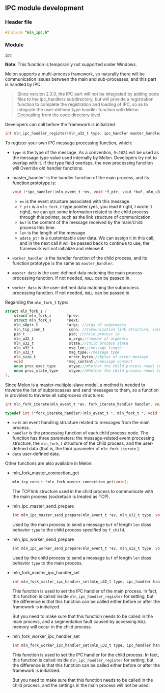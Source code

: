 ## IPC module development



### Header file

```c
#include "mln_ipc.h"
```



### Module

`ipc`



**Note**: This function is temporarily not supported under Windows.

Melon supports a multi-process framework, so naturally there will be communication issues between the main and sub-processes, and this part is handled by IPC.

> Since version 2.3.0, the IPC part will not be integrated by adding code files to the ipc_handlers subdirectory, but will provide a registration function to complete the registration and loading of IPC, so as to integrate the user-defined type handler function with Melon Decoupling from the code directory level.

Developers can call before the framework is initialized

```c
int mln_ipc_handler_register(mln_u32_t type, ipc_handler master_handler, ipc_handler worker_handler, void *master_data, void *worker_data);
```

To register your own IPC message processing function, which:

- `type` is the type of the message. As a convention, `0`~`1024` will be used as the message type value used internally by Melon. Developers try not to overlap with it. If the type field overlaps, the new processing function will Override old handler functions.

- master_handler` is the handler function of the main process, and its function prototype is:

  ```c
  void (*ipc_handler)(mln_event_t *ev, void *f_ptr, void *buf, mln_u32_t len, void **udata_ptr);
  ```

  - `ev` is the event structure associated with this message.
  - `f_ptr` is a `mln_fork_t` type pointer (yes, you read it right, I wrote it right), we can get some information related to the child process through this pointer, such as the link structure of communication.
  - `buf` is the content of the message received by the main/child process this time.
  - `len` is the length of the message
  - `udata_ptr` is a customizable user data. We can assign it in this call, and in the next call it will be passed back to continue to use, the framework will not initialize and release it.

- `worker_handler` is the handler function of the child process, and its function prototype is the same as `master_handler`.

- `master_data` is the user-defined data matching the main process processing function. If not needed, `NULL` can be passed in.

- `worker_data` is the user-defined data matching the subprocess processing function. If not needed, `NULL` can be passed in.



Regarding the `mln_fork_t` type:

```c
struct mln_fork_s {
    struct mln_fork_s       *prev;
    struct mln_fork_s       *next;
    mln_s8ptr_t             *args; //args of subprocess
    mln_tcp_conn_t           conn; //Communication link structure, socketpair is used as tcp
    pid_t                    pid; //child process id
    mln_u32_t                n_args;//number of argments
    mln_u32_t                state;//child process state
    mln_u32_t                msg_len;//message length
    mln_u32_t                msg_type;//message type
    mln_size_t               error_bytes;//bytes of error message
    void                    *msg_content;//message content
    enum proc_exec_type      etype;//Whether the child process needs to be replaced by the exec image (exec) or not
    enum proc_state_type     stype;//Whether the child process needs to be restarted after exiting
};
```



Since Melon is a master-multiple-slave model, a method is needed to traverse the list of subprocesses and send messages to them, so a function is provided to traverse all subprocess structures:

```c
int mln_fork_iterate(mln_event_t *ev, fork_iterate_handler handler, void *data);

typedef int (*fork_iterate_handler)(mln_event_t *, mln_fork_t *, void *);
```

- `ev` is an event handling structure related to messages from the main process.
- `handler` is the processing function of each child process node. The function has three parameters: the message-related event processing structure, the `mln_fork_t` structure of the child process, and the user-defined data (that is, the third parameter of `mln_fork_iterate` ).
- `data` user-defined data.



Other functions are also available in Melon:

- mln_fork_master_connection_get

  ```c
  mln_tcp_conn_t *mln_fork_master_connection_get(void);
  ```

  The TCP link structure used in the child process to communicate with the main process (socketpair is treated as TCP).

- mln_ipc_master_send_prepare

  ```c
  int mln_ipc_master_send_prepare(mln_event_t *ev, mln_u32_t type, void *buf, mln_size_t len, mln_fork_t *f_child);
  ```

  Used by the main process to send a message `buf` of length `len` class behavior `type` to the child process specified by `f_child`.

- mln_ipc_worker_send_prepare

  ```c
  int mln_ipc_worker_send_prepare(mln_event_t *ev, mln_u32_t type, void *msg, mln_size_t len);
  ```

  Used by the child process to send a message `buf` of length `len` class behavior `type` to the main process.

- mln_fork_master_ipc_handler_set

  ```c
  int mln_fork_master_ipc_handler_set(mln_u32_t type, ipc_handler handler, void *data);
  ```

  This function is used to set the IPC handler of the main process. In fact, this function is called inside `mln_ipc_handler_register` for setting, but the difference is that this function can be called either before or after the framework is initialized.

  But you need to make sure that this function needs to be called in the main process, and a segmentation fault caused by accessing `NULL` memory will occur in the child process.

- mln_fork_worker_ipc_handler_set

  ```c
  int mln_fork_worker_ipc_handler_set(mln_u32_t type, ipc_handler handler, void *data);
  ```

  This function is used to set the IPC handler for the child process. In fact, this function is called inside `mln_ipc_handler_register` for setting, but the difference is that this function can be called either before or after the framework is initialized.

  But you need to make sure that this function needs to be called in the child process, and the settings in the main process will not be used.
